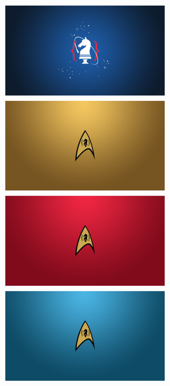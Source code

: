 ![RIMdev NASA tribute wallaper](rimdev-nasa-1920x1080.jpg?raw=true)

![RIMdev Star Trek tribute wallaper](rimdev-startrek-command-1920x1080.jpg?raw=true)

![RIMdev Star Trek tribute wallaper](rimdev-startrek-engineering-1920x1080.jpg?raw=true)

![RIMdev Star Trek tribute wallaper](rimdev-startrek-science-1920x1080.jpg?raw=true)
